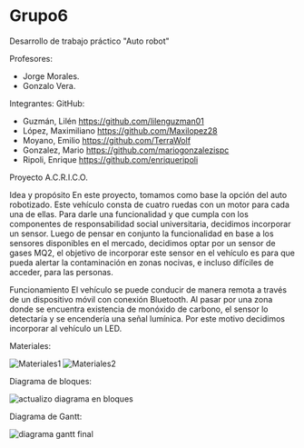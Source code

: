 # Grupo6
Desarrollo de trabajo práctico "Auto robot"

Profesores:
- Jorge Morales.
- Gonzalo Vera.

Integrantes:            GitHub:
- Guzmán, Lilén https://github.com/lilenguzman01
- López, Maximiliano https://github.com/Maxilopez28
- Moyano, Emilio https://github.com/TerraWolf
- Gonzalez, Mario https://github.com/mariogonzalezispc
- Ripoli, Enrique https://github.com/enriqueripoli





Proyecto A.C.R.I.C.O.


Idea y propósito
En este proyecto, tomamos como base la opción del auto robotizado. Este vehículo consta de cuatro ruedas con un motor para cada una de ellas. 
Para darle una funcionalidad y que cumpla con los componentes de responsabilidad social universitaria, decidimos incorporar un sensor. Luego de pensar en conjunto la funcionalidad en base a los sensores disponibles en el mercado, decidimos optar por un sensor de gases MQ2, el objetivo de incorporar este sensor en el vehículo es para que pueda alertar la contaminación en zonas nocivas, e incluso difíciles de acceder, para las personas.

Funcionamiento
El vehículo se puede conducir de manera remota a través de un dispositivo móvil con conexión Bluetooth. Al pasar por una zona donde se encuentra existencia de monóxido de carbono, el sensor lo detectaría y se encendería una señal lumínica. Por este motivo decidimos incorporar al vehículo un LED.



Materiales:


![Materiales1](https://user-images.githubusercontent.com/108995163/192034405-f67acad2-1860-4a7d-904f-fe3479957a64.png)
    ![Materiales2](https://user-images.githubusercontent.com/108995163/192034488-15aff819-878f-41f2-9261-fe4a299af7f5.png)


Diagrama de bloques:


![actualizo diagrama en bloques](https://user-images.githubusercontent.com/108995163/192071553-0f2c0a38-326f-4dc1-aa6a-222583b8b80b.png)



Diagrama de Gantt:

![diagrama gantt final](https://user-images.githubusercontent.com/108995163/192125894-9483e33a-cdd7-49cb-bbd4-75d79ec2c57d.png)


